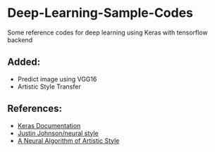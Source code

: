 # Deep-Learning-Sample-Codes

Some reference codes for deep learning using Keras with tensorflow backend

## Added:<br>
- Predict image using VGG16
- Artistic Style Transfer

## References:<br>
- [Keras Documentation](https://keras.io/)
- [Justin Johnson/neural style](https://github.com/jcjohnson/neural-style)
- [A Neural Algorithm of Artistic Style](https://arxiv.org/abs/1508.06576)

